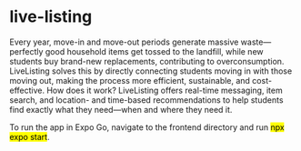 # live-listing

Every year, move-in and move-out periods generate massive waste—perfectly good household items get tossed to the landfill, while new students buy brand-new replacements, contributing to overconsumption. LiveListing solves this by directly connecting students moving in with those moving out, making the process more efficient, sustainable, and cost-effective. How does it work? LiveListing offers real-time messaging, item search, and location- and time-based recommendations to help students find exactly what they need—when and where they need it. 

To run the app in Expo Go, navigate to the frontend directory and run <mark>npx expo start</mark>.
